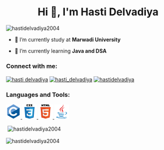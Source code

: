 

<!--
**hastidelvadiya2004/hastidelvadiya2004** is a ✨ _special_ ✨ repository because its `README.md` (this file) appears on your GitHub profile.

Here are some ideas to get you started:

- 🔭 I’m currently working on ...
- 🌱 I’m currently learning ...
- 👯 I’m looking to collaborate on ...
- 🤔 I’m looking for help with ...
- 💬 Ask me about ...
- 📫 How to reach me: ...
- 😄 Pronouns: ...
- ⚡ Fun fact: ...
-->


<h1 align="center">Hi 👋, I'm Hasti Delvadiya</h1>
<p align="left"> <img src="https://komarev.com/ghpvc/?username=hastidelvadiya2004&label=Profile%20views&color=0e75b6&style=flat" alt="hastidelvadiya2004" /> </p>

- 🔭 I’m currently study at **Marwadi University**

- 🌱 I’m currently learning **Java and DSA**

<h3 align="left">Connect with me:</h3>
<p align="left">
<a href="https://[linkedin.com/in/hasti delvadiya](https://www.linkedin.com/in/hasti-delvadiya-894145260/)" target="blank"><img align="center" src="https://raw.githubusercontent.com/rahuldkjain/github-profile-readme-generator/master/src/images/icons/Social/linked-in-alt.svg" alt="hasti delvadiya" height="30" width="40" /></a>
<a href="https://instagram.com/hasti_delvadiya" target="blank"><img align="center" src="https://raw.githubusercontent.com/rahuldkjain/github-profile-readme-generator/master/src/images/icons/Social/instagram.svg" alt="hasti_delvadiya" height="30" width="40" /></a>
<a href="https://auth.geeksforgeeks.org/user/hastidelvadiya" target="blank"><img align="center" src="https://raw.githubusercontent.com/rahuldkjain/github-profile-readme-generator/master/src/images/icons/Social/geeks-for-geeks.svg" alt="hastidelvadiya" height="30" width="40" /></a>
</p>

<h3 align="left">Languages and Tools:</h3>
<p align="left"> <a href="https://www.cprogramming.com/" target="_blank" rel="noreferrer"> <img src="https://raw.githubusercontent.com/devicons/devicon/master/icons/c/c-original.svg" alt="c" width="40" height="40"/> </a> <a href="https://www.w3schools.com/css/" target="_blank" rel="noreferrer"> <img src="https://raw.githubusercontent.com/devicons/devicon/master/icons/css3/css3-original-wordmark.svg" alt="css3" width="40" height="40"/> </a> <a href="https://www.w3.org/html/" target="_blank" rel="noreferrer"> <img src="https://raw.githubusercontent.com/devicons/devicon/master/icons/html5/html5-original-wordmark.svg" alt="html5" width="40" height="40"/> </a> <a href="https://www.java.com" target="_blank" rel="noreferrer"> <img src="https://raw.githubusercontent.com/devicons/devicon/master/icons/java/java-original.svg" alt="java" width="40" height="40"/> </a> </p>

<p>&nbsp;<img align="center" src="https://github-readme-stats.vercel.app/api?username=hastidelvadiya2004&show_icons=true&locale=en" alt="hastidelvadiya2004" /></p>

<p><img align="center" src="https://github-readme-streak-stats.herokuapp.com/?user=hastidelvadiya2004&" alt="hastidelvadiya2004" /></p>
